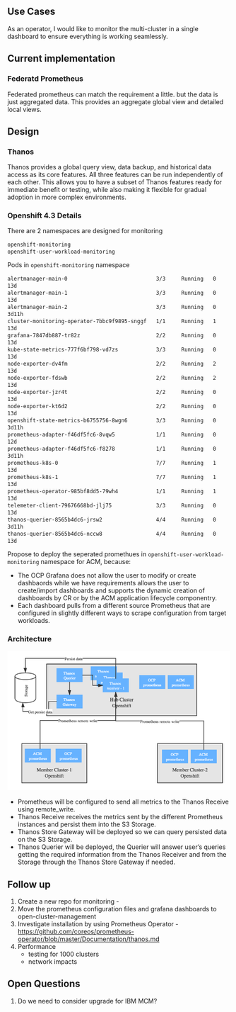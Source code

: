 ## Use Cases

As an operator, I would like to monitor the multi-cluster in a single dashboard to ensure everything is working seamlessly.

## Current implementation

### Federatd Prometheus

Federated prometheus can match the requirement a little. but the data is just aggregated data. This provides an aggregate global view and detailed local views. 

## Design

### Thanos

Thanos provides a global query view, data backup, and historical data access as its core features. All three features can be run independently of each other. This allows you to have a subset of Thanos features ready for immediate benefit or testing, while also making it flexible for gradual adoption in more complex environments. 

### Openshift 4.3 Details

There are 2 namespaces are designed for monitoring
```
openshift-monitoring
openshift-user-workload-monitoring
```
Pods in `openshift-monitoring` namespace
```
alertmanager-main-0                            3/3     Running   0          13d
alertmanager-main-1                            3/3     Running   0          13d
alertmanager-main-2                            3/3     Running   0          3d11h
cluster-monitoring-operator-7bbc9f9895-snggf   1/1     Running   1          13d
grafana-7847db887-tr82z                        2/2     Running   0          13d
kube-state-metrics-777f6bf798-vd7zs            3/3     Running   0          13d
node-exporter-dv4fm                            2/2     Running   2          13d
node-exporter-fdswb                            2/2     Running   2          13d
node-exporter-jzr4t                            2/2     Running   0          13d
node-exporter-kt6d2                            2/2     Running   0          13d
openshift-state-metrics-b6755756-8wgn6         3/3     Running   0          3d11h
prometheus-adapter-f46df5fc6-8vqw5             1/1     Running   0          12d
prometheus-adapter-f46df5fc6-f8278             1/1     Running   0          3d11h
prometheus-k8s-0                               7/7     Running   1          13d
prometheus-k8s-1                               7/7     Running   1          13d
prometheus-operator-985bf8dd5-79wh4            1/1     Running   1          13d
telemeter-client-79676668bd-jlj75              3/3     Running   0          13d
thanos-querier-8565b4dc6-jrsw2                 4/4     Running   0          3d11h
thanos-querier-8565b4dc6-nccw8                 4/4     Running   0          13d
```

Propose to deploy the seperated promethues in `openshift-user-workload-monitoring` namespace for ACM, because: 

- The OCP Grafana does not allow the user to modify or create dashbaords while we have requirements allows the user to create/import dashboards and supports the dynamic creation of dashboards by CR or by the ACM application lifecycle componentry.
- Each dashboard pulls from a different source Prometheus that are configured in slightly different ways to scrape configuration from target workloads.

### Architecture

![thanos](./Thanos.png)


- Prometheus will be configured to send all metrics to the Thanos Receive using remote_write.
- Thanos Receive receives the metrics sent by the different Prometheus instances and persist them into the S3 Storage.
- Thanos Store Gateway will be deployed so we can query persisted data on the S3 Storage.
- Thanos Querier will be deployed, the Querier will answer user’s queries getting the required information from the Thanos Receiver and from the Storage through the Thanos Store Gateway if needed.


## Follow up

1. Create a new repo for monitoring - 
2. Move the prometheus configuration files and grafana dashboards to open-cluster-management
3. Investigate installation by using Prometheus Operator - https://github.com/coreos/prometheus-operator/blob/master/Documentation/thanos.md
4. Performance
    - testing for 1000 clusters
    - network impacts


## Open Questions
1. Do we need to consider upgrade for IBM MCM?